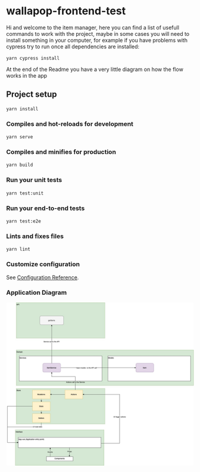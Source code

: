# wallapop-frontend-test

Hi and welcome to the item manager, here you can find a list of usefull commands to work with the project, maybe in some cases you
will need to install something in your computer, for example if you have problems with cypress try to run once all dependencies are installed:

```
yarn cypress install
```

At the end of the Readme you have a very little diagram on how the flow works in the app

## Project setup
```
yarn install
```

### Compiles and hot-reloads for development
```
yarn serve
```

### Compiles and minifies for production
```
yarn build
```

### Run your unit tests
```
yarn test:unit
```

### Run your end-to-end tests
```
yarn test:e2e
```

### Lints and fixes files
```
yarn lint
```

### Customize configuration
See [Configuration Reference](https://cli.vuejs.org/config/).


### Application Diagram
![alt text](https://github.com/Vergara92/wallapop-frontend-test/blob/master/item-manager-diagram.jpg)
